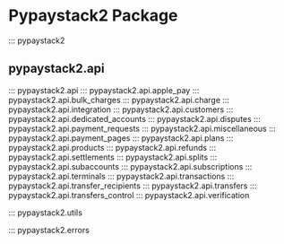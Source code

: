# Pypaystack2 Package

::: pypaystack2

## pypaystack2.api

::: pypaystack2.api
::: pypaystack2.api.apple_pay
::: pypaystack2.api.bulk_charges
::: pypaystack2.api.charge
::: pypaystack2.api.integration
::: pypaystack2.api.customers
::: pypaystack2.api.dedicated_accounts
::: pypaystack2.api.disputes
::: pypaystack2.api.payment_requests
::: pypaystack2.api.miscellaneous
::: pypaystack2.api.payment_pages
::: pypaystack2.api.plans
::: pypaystack2.api.products
::: pypaystack2.api.refunds
::: pypaystack2.api.settlements
::: pypaystack2.api.splits
::: pypaystack2.api.subaccounts
::: pypaystack2.api.subscriptions
::: pypaystack2.api.terminals
::: pypaystack2.api.transactions
::: pypaystack2.api.transfer_recipients
::: pypaystack2.api.transfers
::: pypaystack2.api.transfers_control
::: pypaystack2.api.verification

::: pypaystack2.utils

::: pypaystack2.errors